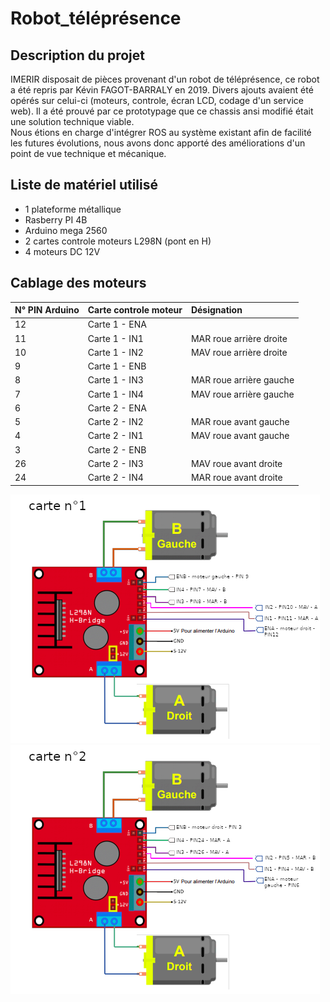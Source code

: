 # Robot_téléprésence



## Description du projet

IMERIR disposait de pièces provenant d'un robot de téléprésence, ce robot a été repris par Kévin FAGOT-BARRALY en 2019. Divers ajouts avaient été opérés sur celui-ci (moteurs, controle, écran LCD, codage d'un service web). Il a été prouvé par ce prototypage que ce chassis ansi modifié était une solution technique viable.  
Nous étions en charge d'intégrer ROS au système existant afin de facilité les futures évolutions, nous avons donc apporté des améliorations d'un point de vue technique et mécanique.


## Liste de matériel utilisé

- 1 plateforme métallique  
- Rasberry PI 4B  
- Arduino mega 2560  
- 2 cartes controle moteurs L298N (pont en H)  
- 4 moteurs DC 12V  

## Cablage des moteurs

| N° PIN Arduino | Carte controle moteur | Désignation             |
|:---------------|:----------------------|:------------------------|
| 12             | Carte 1 - ENA         |                         |
| 11             | Carte 1 - IN1         | MAR roue arrière droite |
| 10             | Carte 1 - IN2         | MAV roue arrière droite |
| 9              | Carte 1 - ENB         |                         |
| 8              | Carte 1 - IN3         | MAR roue arrière gauche |
| 7              | Carte 1 - IN4         | MAV roue arrière gauche |
| 6              | Carte 2 - ENA         |                         |
| 5              | Carte 2 - IN2         | MAR roue avant gauche   |
| 4              | Carte 2 - IN1         | MAV roue avant gauche   |
| 3              | Carte 2 - ENB         |                         |
| 26             | Carte 2 - IN3         | MAV roue avant droite   |
| 24             | Carte 2 - IN4         | MAR roue avant droite   |  

  
![Alt text](images/carte1.png?raw=true "Carte 1")
![Alt text](images/carte2.png?raw=true "Carte 2")  
